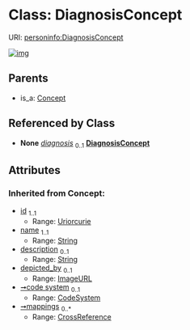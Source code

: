 
# Class: DiagnosisConcept



URI: [personinfo:DiagnosisConcept](https://w3id.org/linkml/examples/personinfo/DiagnosisConcept)


[![img](https://yuml.me/diagram/nofunky;dir:TB/class/[CodeSystem],[MedicalEvent]++-%20diagnosis%200..1>[DiagnosisConcept&#124;mappings(i):CrossReference%20*;id(i):uriorcurie;name(i):string;description(i):string%20%3F;depicted_by(i):ImageURL%20%3F],[Concept]^-[DiagnosisConcept],[MedicalEvent],[Concept])](https://yuml.me/diagram/nofunky;dir:TB/class/[CodeSystem],[MedicalEvent]++-%20diagnosis%200..1>[DiagnosisConcept&#124;mappings(i):CrossReference%20*;id(i):uriorcurie;name(i):string;description(i):string%20%3F;depicted_by(i):ImageURL%20%3F],[Concept]^-[DiagnosisConcept],[MedicalEvent],[Concept])

## Parents

 *  is_a: [Concept](Concept.md)

## Referenced by Class

 *  **None** *[diagnosis](diagnosis.md)*  <sub>0..1</sub>  **[DiagnosisConcept](DiagnosisConcept.md)**

## Attributes


### Inherited from Concept:

 * [id](id.md)  <sub>1..1</sub>
     * Range: [Uriorcurie](types/Uriorcurie.md)
 * [name](name.md)  <sub>1..1</sub>
     * Range: [String](types/String.md)
 * [description](description.md)  <sub>0..1</sub>
     * Range: [String](types/String.md)
 * [depicted_by](depicted_by.md)  <sub>0..1</sub>
     * Range: [ImageURL](types/ImageURL.md)
 * [➞code system](concept__code_system.md)  <sub>0..1</sub>
     * Range: [CodeSystem](CodeSystem.md)
 * [➞mappings](concept__mappings.md)  <sub>0..\*</sub>
     * Range: [CrossReference](types/CrossReference.md)
